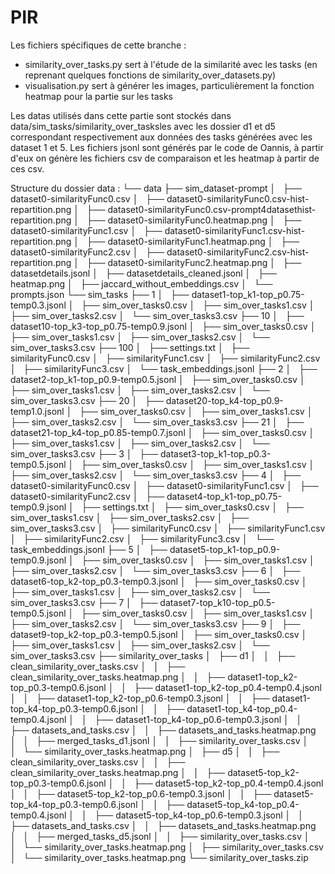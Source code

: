 # PIR

Les fichiers spécifiques de cette branche :
- similarity_over_tasks.py sert à l'étude de la similarité avec les tasks (en reprenant quelques fonctions de similarity_over_datasets.py)
- visualisation.py sert à générer les images, particulièrement la fonction heatmap pour la partie sur les tasks

Les datas utilisés dans cette partie sont stockés dans data/sim_tasks/similarity_over_tasksles avec les dossier d1 et d5 correspondant respectivement aux données des tasks générées avec les dataset 1 et 5.
Les fichiers jsonl sont générés par le code de Oannis, à partir d'eux on génère les fichiers csv de comparaison et les heatmap à partir de ces csv.

Structure du dossier data :
└── data
    ├── sim_dataset-prompt
    │   ├── dataset0-similarityFunc0.csv
    │   ├── dataset0-similarityFunc0.csv-hist-repartition.png
    │   ├── dataset0-similarityFunc0.csv-prompt4datasethist-repartition.png
    │   ├── dataset0-similarityFunc0.heatmap.png
    │   ├── dataset0-similarityFunc1.csv
    │   ├── dataset0-similarityFunc1.csv-hist-repartition.png
    │   ├── dataset0-similarityFunc1.heatmap.png
    │   ├── dataset0-similarityFunc2.csv
    │   ├── dataset0-similarityFunc2.csv-hist-repartition.png
    │   ├── dataset0-similarityFunc2.heatmap.png
    │   ├── datasetdetails.jsonl
    │   ├── datasetdetails_cleaned.jsonl
    │   ├── heatmap.png
    │   ├── jaccard_without_embeddings.csv
    │   └── prompts.json
    └── sim_tasks
        ├── 1
        │   ├── dataset1-top_k1-top_p0.75-temp0.3.jsonl
        │   ├── sim_over_tasks0.csv
        │   ├── sim_over_tasks1.csv
        │   ├── sim_over_tasks2.csv
        │   └── sim_over_tasks3.csv
        ├── 10
        │   ├── dataset10-top_k3-top_p0.75-temp0.9.jsonl
        │   ├── sim_over_tasks0.csv
        │   ├── sim_over_tasks1.csv
        │   ├── sim_over_tasks2.csv
        │   └── sim_over_tasks3.csv
        ├── 100
        │   ├── settings.txt
        │   ├── similarityFunc0.csv
        │   ├── similarityFunc1.csv
        │   ├── similarityFunc2.csv
        │   ├── similarityFunc3.csv
        │   └── task_embeddings.jsonl
        ├── 2
        │   ├── dataset2-top_k1-top_p0.9-temp0.5.jsonl
        │   ├── sim_over_tasks0.csv
        │   ├── sim_over_tasks1.csv
        │   ├── sim_over_tasks2.csv
        │   └── sim_over_tasks3.csv
        ├── 20
        │   ├── dataset20-top_k4-top_p0.9-temp1.0.jsonl
        │   ├── sim_over_tasks0.csv
        │   ├── sim_over_tasks1.csv
        │   ├── sim_over_tasks2.csv
        │   └── sim_over_tasks3.csv
        ├── 21
        │   ├── dataset21-top_k4-top_p0.85-temp0.7.jsonl
        │   ├── sim_over_tasks0.csv
        │   ├── sim_over_tasks1.csv
        │   ├── sim_over_tasks2.csv
        │   └── sim_over_tasks3.csv
        ├── 3
        │   ├── dataset3-top_k1-top_p0.3-temp0.5.jsonl
        │   ├── sim_over_tasks0.csv
        │   ├── sim_over_tasks1.csv
        │   ├── sim_over_tasks2.csv
        │   └── sim_over_tasks3.csv
        ├── 4
        │   ├── dataset0-similarityFunc0.csv
        │   ├── dataset0-similarityFunc1.csv
        │   ├── dataset0-similarityFunc2.csv
        │   ├── dataset4-top_k1-top_p0.75-temp0.9.jsonl
        │   ├── settings.txt
        │   ├── sim_over_tasks0.csv
        │   ├── sim_over_tasks1.csv
        │   ├── sim_over_tasks2.csv
        │   ├── sim_over_tasks3.csv
        │   ├── similarityFunc0.csv
        │   ├── similarityFunc1.csv
        │   ├── similarityFunc2.csv
        │   ├── similarityFunc3.csv
        │   └── task_embeddings.jsonl
        ├── 5
        │   ├── dataset5-top_k1-top_p0.9-temp0.9.jsonl
        │   ├── sim_over_tasks0.csv
        │   ├── sim_over_tasks1.csv
        │   ├── sim_over_tasks2.csv
        │   └── sim_over_tasks3.csv
        ├── 6
        │   ├── dataset6-top_k2-top_p0.3-temp0.3.jsonl
        │   ├── sim_over_tasks0.csv
        │   ├── sim_over_tasks1.csv
        │   ├── sim_over_tasks2.csv
        │   └── sim_over_tasks3.csv
        ├── 7
        │   ├── dataset7-top_k10-top_p0.5-temp0.5.jsonl
        │   ├── sim_over_tasks0.csv
        │   ├── sim_over_tasks1.csv
        │   ├── sim_over_tasks2.csv
        │   └── sim_over_tasks3.csv
        ├── 9
        │   ├── dataset9-top_k2-top_p0.3-temp0.5.jsonl
        │   ├── sim_over_tasks0.csv
        │   ├── sim_over_tasks1.csv
        │   ├── sim_over_tasks2.csv
        │   └── sim_over_tasks3.csv
        ├── similarity_over_tasks
        │   ├── d1
        │   │   ├── clean_similarity_over_tasks.csv
        │   │   ├── clean_similarity_over_tasks.heatmap.png
        │   │   ├── dataset1-top_k2-top_p0.3-temp0.6.jsonl
        │   │   ├── dataset1-top_k2-top_p0.4-temp0.4.jsonl
        │   │   ├── dataset1-top_k2-top_p0.6-temp0.3.jsonl
        │   │   ├── dataset1-top_k4-top_p0.3-temp0.6.jsonl
        │   │   ├── dataset1-top_k4-top_p0.4-temp0.4.jsonl
        │   │   ├── dataset1-top_k4-top_p0.6-temp0.3.jsonl
        │   │   ├── datasets_and_tasks.csv
        │   │   ├── datasets_and_tasks.heatmap.png
        │   │   ├── merged_tasks_d1.jsonl
        │   │   ├── similarity_over_tasks.csv
        │   │   └── similarity_over_tasks.heatmap.png
        │   ├── d5
        │   │   ├── clean_similarity_over_tasks.csv
        │   │   ├── clean_similarity_over_tasks.heatmap.png
        │   │   ├── dataset5-top_k2-top_p0.3-temp0.6.jsonl
        │   │   ├── dataset5-top_k2-top_p0.4-temp0.4.jsonl
        │   │   ├── dataset5-top_k2-top_p0.6-temp0.3.jsonl
        │   │   ├── dataset5-top_k4-top_p0.3-temp0.6.jsonl
        │   │   ├── dataset5-top_k4-top_p0.4-temp0.4.jsonl
        │   │   ├── dataset5-top_k4-top_p0.6-temp0.3.jsonl
        │   │   ├── datasets_and_tasks.csv
        │   │   ├── datasets_and_tasks.heatmap.png
        │   │   ├── merged_tasks_d5.jsonl
        │   │   ├── similarity_over_tasks.csv
        │   │   └── similarity_over_tasks.heatmap.png
        │   ├── similarity_over_tasks.csv
        │   └── similarity_over_tasks.heatmap.png
        └── similarity_over_tasks.zip




